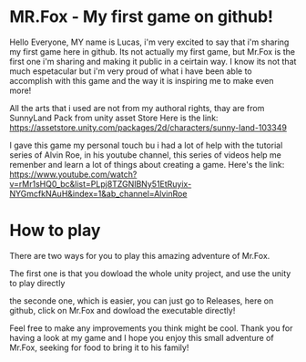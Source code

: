 # MR.Fox - My first game on github!

Hello Everyone, MY name is Lucas, i'm very excited to say that i'm sharing my first game here in github.
Its not actually my first game, but Mr.Fox is the first one i'm sharing and making it public in a ceirtain way.
I know its not that much espetacular but i'm very proud of what i have been able to accomplish with this game and the way it is inspiring me to make even more!

All the arts that i used are not from my authoral rights, thay are from SunnyLand Pack from unity asset Store
Here is the link: https://assetstore.unity.com/packages/2d/characters/sunny-land-103349

I gave this game my personal touch bu i had a lot of help with the tutorial series of Alvin Roe, in his youtube channel, this series of videos help me remenber and learn a lot of things about creating a game.
Here's the link: https://www.youtube.com/watch?v=rMr1sHQ0_bc&list=PLpj8TZGNIBNy51EtRuyix-NYGmcfkNAuH&index=1&ab_channel=AlvinRoe




# How to play


There are two ways for you to play this amazing adventure of Mr.Fox.

The first one is that you dowload the whole unity project, and use the unity to play directly

the seconde one, which is easier, you can just go to Releases, here on github, click on Mr.Fox and dowload the executable directly!


Feel free to make any improvements you think might be cool.
Thank you for having a look at my game and I hope you enjoy this small adventure of Mr.Fox, seeking for food to bring it to his family! 
